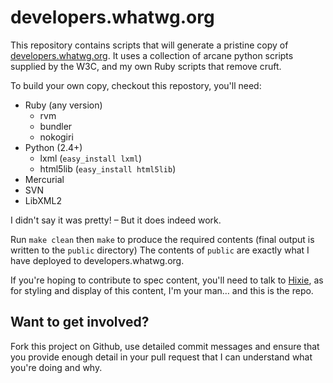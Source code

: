 # developers.whatwg.org

This repository contains scripts that will generate a pristine copy of [developers.whatwg.org](developers.whatwg.org). It uses a collection of arcane python scripts supplied by the W3C, and my own Ruby scripts that remove cruft. 

To build your own copy, checkout this repostory, you'll need:

* Ruby (any version)
  * rvm
  * bundler
  * nokogiri
* Python (2.4+)
  * lxml (`easy_install lxml`)
  * html5lib (`easy_install html5lib`)
* Mercurial
* SVN
* LibXML2

I didn't say it was pretty! – But it does indeed work.

Run `make clean` then `make` to produce the required contents (final output is written to the `public` directory)
The contents of `public` are exactly what I have deployed to developers.whatwg.org.

If you're hoping to contribute to spec content, you'll need to talk to [Hixie](http://twitter.com/Hixie), as for styling and display of this content, I'm your man… and this is the repo.

## Want to get involved? 

Fork this project on Github, use detailed commit messages and ensure that you provide enough detail in your pull request that I can understand what you're doing and why. 